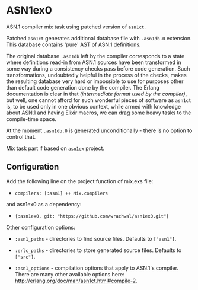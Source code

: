 ASN1ex0
=======

ASN.1 compiler mix task using patched version of `asn1ct`.

Patched `asn1ct` generates additional database file with `.asn1db.0`
extension. This database contains 'pure' AST of ASN.1 definitions.

The original database `.asn1db` left by the compiler corresponds to
a state where definitions read-in from ASN.1 sources have been
transformed in some way during a consistency checks pass before code
generation. Such transformations, undoubtedly helpful in the process
of the checks, makes the resulting database very hard or impossible
to use for purposes other than default code generation done by the
compiler.  The Erlang documentation is clear in that _(intermediate
format used by the compiler)_, but well, one cannot afford for such
wonderful pieces of software as `asn1ct` is, to be used only in one
obvious context, while armed with knowledge about ASN.1 and having
Elixir macros, we can drag some heavy tasks to the compile-time
space.

At the moment `.asn1db.0` is generated unconditionally - there is no
option to control that.

Mix task part if based on
[`asn1ex`](https://github.com/vicentfg/asn1ex.git) project.

## Configuration

Add the following line on the project function of mix.exs file:

- `compilers: [:asn1] ++ Mix.compilers`

and asn1ex0 as a dependency:

- `{:asn1ex0, git: "https://github.com/wrachwal/asn1ex0.git"}`

Other configuration options:

- `:asn1_paths` - directories to find source files. Defaults to `["asn1"]`.

- `:erlc_paths` - directories to store generated source files. Defaults to
  `["src"]`.

- `:asn1_options` - compilation options that apply to ASN.1's compiler. There
  are many other available options here:
  http://erlang.org/doc/man/asn1ct.html#compile-2.

